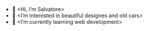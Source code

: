 - 👋 <Hi, I’m Salvatore>
- 👀 <I’m interested in beautiful designes and old cars>
- 🌱 <I’m currently learning web development>
